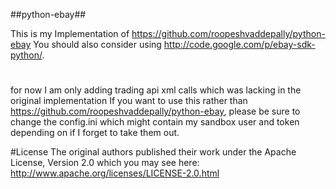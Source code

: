 ##python-ebay##

This is my Implementation of https://github.com/roopeshvaddepally/python-ebay
You should also consider using http://code.google.com/p/ebay-sdk-python/.
#
for now I am only adding trading api xml calls which was lacking in the original implementation
If you want to use this rather than https://github.com/roopeshvaddepally/python-ebay, please be sure to change the config.ini which might contain my sandbox user and token depending on if I forget to take them out.

#License
The original authors published their work under the Apache License, Version 2.0 which you may see here: http://www.apache.org/licenses/LICENSE-2.0.html

